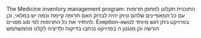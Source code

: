 The Medicine inventory management program:
התוכנית תקלוט למחסן תרופות עם כל המאפיינים שלהם וניתן יהיה לבדוק 
האם תרופה קיימת וכמה יש במלאי, וכן להחזיר את כל התרופות לפי סוג 
מסויים.
Exeption-בפרויקט ניתן דגש מיוחד לנושא הורשה וכן מנגנון ה
בפרויקט נכתבו בדיקות ולדיציה לקלט מהמשתמש  
